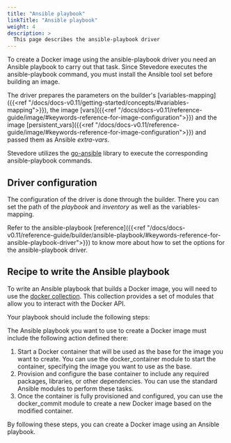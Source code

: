 ```yaml
---
title: "Ansible playbook"
linkTitle: "Ansible playbook"
weight: 4
description: >
  This page describes the ansible-playbook driver
---
```


To create a Docker image using the ansible-playbook driver you need an Ansible playbook to carry out that task.
Since Stevedore executes the ansible-playbook command, you must install the Ansible tool set before building an image.

The driver prepares the parameters on the builder's [variables-mapping]({{<ref "/docs/docs-v0.11/getting-started/concepts/#variables-mapping">}}), the image [vars]({{<ref "/docs/docs-v0.11/reference-guide/image/#keywords-reference-for-image-configuration">}}) and the image [persistent_vars]({{<ref "/docs/docs-v0.11/reference-guide/image/#keywords-reference-for-image-configuration">}}) and passed them as Ansible _extra-vars_. 

Stevedore utilizes the [go-ansible](https://github.com/apenella/go-ansible) library to execute the corresponding ansible-playbook commands.

## Driver configuration
The configuration of the driver is done through the builder. There you can set the path of the _playbook_ and _inventory_ as well as the variables-mapping.

Refer to the ansible-playbook [reference]({{<ref "/docs/docs-v0.11/reference-guide/builder/ansible-playbook/#keywords-reference-for-ansible-playbook-driver">}}) to know more about how to set the options for the ansible-playbook driver.

## Recipe to write the Ansible playbook
To write an Ansible playbook that builds a Docker image, you will need to use the [docker collection](https://galaxy.ansible.com/community/docker). This collection provides a set of modules that allow you to interact with the Docker API.

Your playbook should include the following steps:

The Ansible playbook you want to use to create a Docker image must include the following action defined there:
1. Start a Docker container that will be used as the base for the image you want to create. You can use the docker_container module to start the container, specifying the image you want to use as the base.
2. Provision and configure the base container to include any required packages, libraries, or other dependencies. You can use the standard Ansible modules to perform these tasks.
3. Once the container is fully provisioned and configured, you can use the docker_commit module to create a new Docker image based on the modified container.

By following these steps, you can create a Docker image using an Ansible playbook.